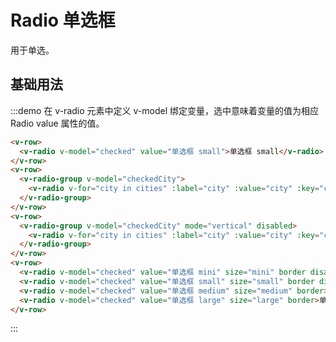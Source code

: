 # Radio 单选框

用于单选。

## 基础用法

:::demo 在 v-radio 元素中定义 v-model 绑定变量，选中意味着变量的值为相应 Radio value 属性的值。

```html
<v-row>
  <v-radio v-model="checked" value="单选框 small">单选框 small</v-radio>
</v-row>
<v-row>
  <v-radio-group v-model="checkedCity">
    <v-radio v-for="city in cities" :label="city" :value="city" :key="city"></v-radio>
  </v-radio-group>
</v-row>
<v-row>
  <v-radio-group v-model="checkedCity" mode="vertical" disabled>
    <v-radio v-for="city in cities" :label="city" :value="city" :key="city"></v-radio>
  </v-radio-group>
</v-row>
<v-row>
  <v-radio v-model="checked" value="单选框 mini" size="mini" border disabled>单选框 mini</v-radio>
  <v-radio v-model="checked" value="单选框 small" size="small" border disabled>单选框 small</v-radio>
  <v-radio v-model="checked" value="单选框 medium" size="medium" border>单选框 medium</v-radio>
  <v-radio v-model="checked" value="单选框 large" size="large" border>单选框 large</v-radio>
</v-row>
```
:::

<script>
  import Row from '@/components/row';
  import RadioGroup from '@/components/radio-group';
  import Radio from '@/components/radio';

  export default {
    components: {
      VRow: Row,
      VRadioGroup: RadioGroup,
      VRadio: Radio,
    },
    data() {
      return {
        checked: '单选框 small',
        cities: ['上海', '北京', '广州', '深圳'],
        checkedCity: '上海',
      };
    },
    methods: {
    },
  };
</script>